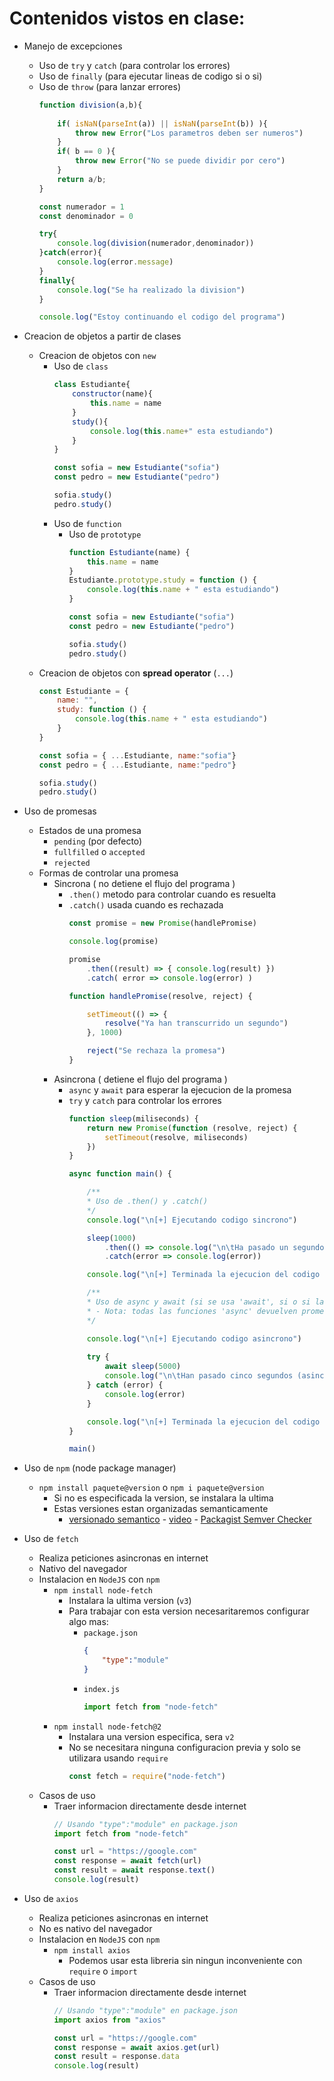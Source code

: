 # Contenidos vistos en clase:

* Manejo de excepciones
    * Uso de `try` y `catch` (para controlar los errores)
    * Uso de `finally` (para ejecutar lineas de codigo si o si)
    * Uso de `throw` (para lanzar errores)
        ```javascript
        function division(a,b){
            
            if( isNaN(parseInt(a)) || isNaN(parseInt(b)) ){
                throw new Error("Los parametros deben ser numeros")
            }
            if( b == 0 ){
                throw new Error("No se puede dividir por cero")
            }
            return a/b;
        }

        const numerador = 1
        const denominador = 0

        try{
            console.log(division(numerador,denominador))
        }catch(error){
            console.log(error.message)
        }
        finally{
            console.log("Se ha realizado la division")
        }

        console.log("Estoy continuando el codigo del programa")
        ```
* Creacion de objetos a partir de clases
    * Creacion de objetos con `new`
        * Uso de `class`
            ```javascript
            class Estudiante{
                constructor(name){
                    this.name = name
                }
                study(){
                    console.log(this.name+" esta estudiando")
                }
            }

            const sofia = new Estudiante("sofia")
            const pedro = new Estudiante("pedro")

            sofia.study()
            pedro.study()
            ```
        * Uso de `function`
            * Uso de `prototype`
                ```javascript
                function Estudiante(name) {
                    this.name = name
                }
                Estudiante.prototype.study = function () {
                    console.log(this.name + " esta estudiando")
                }

                const sofia = new Estudiante("sofia")
                const pedro = new Estudiante("pedro")

                sofia.study()
                pedro.study()
                ```
    * Creacion de objetos con **spread operator** (`...`)
        ```javascript
        const Estudiante = {
            name: "",
            study: function () {
                console.log(this.name + " esta estudiando")
            }
        }

        const sofia = { ...Estudiante, name:"sofia"}
        const pedro = { ...Estudiante, name:"pedro"}

        sofia.study() 
        pedro.study()
        ```

* Uso de promesas 
    * Estados de una promesa
        * `pending` (por defecto)
        * `fullfilled` o `accepted`  
        * `rejected`
    * Formas de controlar una promesa
        * Sincrona ( no detiene el flujo del programa )
            * `.then()` metodo para controlar cuando es resuelta
            * `.catch()` usada cuando es rechazada
                ```javascript
                const promise = new Promise(handlePromise)

                console.log(promise)

                promise
                    .then((result) => { console.log(result) })
                    .catch( error => console.log(error) )

                function handlePromise(resolve, reject) {

                    setTimeout(() => {
                        resolve("Ya han transcurrido un segundo")
                    }, 1000)

                    reject("Se rechaza la promesa")
                }
                ```
        * Asincrona ( detiene el flujo del programa )
            * `async` y `await` para esperar la ejecucion de la promesa
            * `try` y `catch` para controlar los errores
                ```javascript
                function sleep(miliseconds) {
                    return new Promise(function (resolve, reject) {
                        setTimeout(resolve, miliseconds)
                    })
                }

                async function main() {

                    /**
                    * Uso de .then() y .catch()
                    */
                    console.log("\n[+] Ejecutando codigo sincrono")

                    sleep(1000)
                        .then(() => console.log("\n\tHa pasado un segundo (sincronamente)"))
                        .catch(error => console.log(error))

                    console.log("\n[+] Terminada la ejecucion del codigo sincrono")

                    /**
                    * Uso de async y await (si se usa 'await', si o si la funcion debe ser 'async')
                    * - Nota: todas las funciones 'async' devuelven promesas
                    */

                    console.log("\n[+] Ejecutando codigo asincrono")
                    
                    try {
                        await sleep(5000)
                        console.log("\n\tHan pasado cinco segundos (asincronamente)")
                    } catch (error) {
                        console.log(error)
                    }

                    console.log("\n[+] Terminada la ejecucion del codigo asincrono")
                }

                main()
                ```
* Uso de `npm` (node package manager)
    * `npm install paquete@version` o `npm i paquete@version` 
        * Si no es especificada la version, se instalara la ultima
        * Estas versiones estan organizadas semanticamente
            * [versionado semantico](https://fperez217.medium.com/qu%C3%A9-es-versionamiento-sem%C3%A1ntico-bf495b9eb028) - [video](https://www.youtube.com/watch?v=hwlOuZvaDIA) - [Packagist Semver Checker](https://semver.madewithlove.com/?package=madewithlove%2Fhtaccess-cli&constraint=dev-main&stability=stable)
* Uso de `fetch`
    * Realiza peticiones asincronas en internet
    * Nativo del navegador
    * Instalacion en `NodeJS` con `npm`
        * `npm install node-fetch`
            * Instalara la ultima version (`v3`)
            * Para trabajar con esta version necesaritaremos configurar algo mas:
                * `package.json`
                    ```json
                    {
                        "type":"module"
                    }
                    ```
                * `index.js`
                    ```javascript
                    import fetch from "node-fetch"
                    ```
        * `npm install node-fetch@2`
            * Instalara una version especifica, sera `v2`
            * No se necesitara ninguna configuracion previa y solo se utilizara usando `require`
                ```javascript
                const fetch = require("node-fetch")
                ```
    * Casos de uso
        * Traer informacion directamente desde internet
            ```javascript
            // Usando "type":"module" en package.json
            import fetch from "node-fetch"

            const url = "https://google.com"
            const response = await fetch(url)
            const result = await response.text()
            console.log(result)
            ```
* Uso de `axios`
    * Realiza peticiones asincronas en internet
    * No es nativo del navegador
    * Instalacion en `NodeJS` con `npm`
        * `npm install axios`
            * Podemos usar esta libreria sin ningun inconveniente con `require` o `import`
    * Casos de uso
        * Traer informacion directamente desde internet
            ```javascript
            // Usando "type":"module" en package.json
            import axios from "axios"

            const url = "https://google.com"
            const response = await axios.get(url)
            const result = response.data
            console.log(result)
            ```